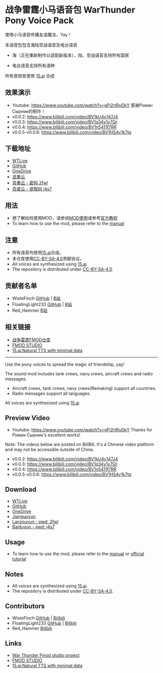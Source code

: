 # 战争雷霆小马语音包 WarThunder Pony Voice Pack

使用小马语音传播友谊魔法，Yay！

本语音包包含海陆空战语音及电台语音

- 海（正在重新制作以适配新版本）、陆、空战语音支持所有国家

- 电台语音支持所有语种

所有音频皆使用 [15.ai](https://15.ai/) 合成

## 效果演示

- Youtube: <https://www.youtube.com/watch?v=gPi2rtRvDkY> 感谢Роман Сырник的制作！
- v0.0.2: <https://www.bilibili.com/video/BV1kU4y147J4>
- v0.0.3: <https://www.bilibili.com/video/BV1q34y1y7Qr>
- v0.0.4: <https://www.bilibili.com/video/BV1n5411f7RR>
- v0.0.5-v0.0.6: <https://www.bilibili.com/video/BV1HS4y1k7tq>

## 下载地址

- [WTLive](https://live.warthunder.com/post/1048707/en/)
- [GitHub](https://github.com/WisteFinch/WarThunder-Pony-Voices/releases/)
- [OneDrive](https://1drv.ms/u/s!Agt6R1CtJPwBqlSIQYT531S4SZwI?e=JE9Yua)
- [坚果云](https://www.jianguoyun.com/p/DbhuCSAQgpqfChj_hasE)
- [蓝奏云 - 密码 2fwl](https://wwb.lanzouw.com/b030pbxyh)
- [百度云 - 提取码 j4s7](https://pan.baidu.com/s/1MQzR1mUHk3gQmNoxbzpjqw?pwd=j4s7)

## 用法

- 想了解如何使用MOD，请参阅[MOD使用](https://github.com/WisteFinch/WarThunder-Pony-Voices/blob/main/usage.md#MOD使用 "MOD使用")或参考[官方教程](https://wiki.warthunder.com/Sound_modifications)
- To learn how to use the mod, please refer to the [manual](https://github.com/WisteFinch/WarThunder-Pony-Voices/blob/main/usage.md#MOD使用 "MOD使用")

## 注意

- 所有语音均使用[15.ai](https://15.ai/about "15.ai")合成。
- 本仓库使用[CC-BY-SA-4.0](https://spdx.org/licenses/CC-BY-SA-4.0.html "CC-BY-SA-4.0")贡献协议。
- All voices are synthesized using [15.ai](https://15.ai/about "15.ai").
- The repository is distributed under [CC-BY-SA-4.0](https://spdx.org/licenses/CC-BY-SA-4.0.html "CC-BY-SA-4.0").

## 贡献者名单

- WisteFinch [GitHub](https://github.com/WisteFinch) | [B站](https://space.bilibili.com/176961325)
- FloatingLight233 [GitHub](https://github.com/FloatingLight233) | [B站](https://space.bilibili.com/155398286)
- Red_Hammer [B站](https://space.bilibili.com/390651385)

## 相关链接

- [战争雷霆FMOD仓库](https://github.com/GaijinEntertainment/fmod_studio_warthunder_for_modders "fmod_studio_warthunder_for_modders")
- [FMOD STUDIO](https://www.fmod.com/ "FMOD STUDIO")
- [15.ai:Natural TTS with minimal data](https://15.ai/about "15.ai:Natural TTS with minimal data")

---

Use the pony voices to spread the magic of friendship, yay!

The sound mod includes tank crews, navy crews, aircraft crews and radio messages.

- Aircraft crews, tank crews, navy crews(Remaking) support all countries.
- Radio messages support all languages.

All voices are synthesized using [15.ai](https://15.ai/)

## Preview Video

- Youtube: <https://www.youtube.com/watch?v=gPi2rtRvDkY> Thanks for Роман Сырник's excellent works!

Note: The videos below are posted on BiliBili. It's a Chinese video platform and may not be accessible outside of China.

- v0.0.2: <https://www.bilibili.com/video/BV1kU4y147J4>
- v0.0.3: <https://www.bilibili.com/video/BV1q34y1y7Qr>
- v0.0.4: <https://www.bilibili.com/video/BV1n5411f7RR>
- v0.0.5-v0.0.6: <https://www.bilibili.com/video/BV1HS4y1k7tq>

## Download

- [WTLive](https://live.warthunder.com/post/1048707/en/)
- [GitHub](https://github.com/WisteFinch/WarThunder-Pony-Voices/releases/)
- [OneDrive](https://1drv.ms/u/s!Agt6R1CtJPwBqlSIQYT531S4SZwI?e=JE9Yua)
- [Jianguoyun](https://www.jianguoyun.com/p/DbhuCSAQgpqfChj_hasE)
- [Lanzouyun - pwd: 2fwl](https://wwb.lanzouw.com/b030pbxyh)
- [Baiduyun - pwd: j4s7](https://pan.baidu.com/s/1MQzR1mUHk3gQmNoxbzpjqw?pwd=j4s7)

## Usage

- To learn how to use the mod, please refer to the [manual](https://github.com/WisteFinch/WarThunder-Pony-Voices/blob/main/usage.md#MOD使用 "MOD Manual") or [official tutorial](https://wiki.warthunder.com/Sound_modifications)

## Notes

- All voices are synthesized using [15.ai](https://15.ai/about "15.ai").
- The repository is distributed under [CC-BY-SA-4.0](https://spdx.org/licenses/CC-BY-SA-4.0.html "CC-BY-SA-4.0").

## Contributors

- WisteFinch [GitHub](https://github.com/WisteFinch) | [Bilibili](https://space.bilibili.com/176961325)
- FloatingLight233 [GitHub](https://github.com/FloatingLight233) | [Bilibili](https://space.bilibili.com/155398286)
- Red_Hammer [Bilibili](https://space.bilibili.com/390651385)

## Links

- [War Thunder Fmod studio project](https://github.com/GaijinEntertainment/fmod_studio_warthunder_for_modders "fmod_studio_warthunder_for_modders")
- [FMOD STUDIO](https://www.fmod.com/ "FMOD STUDIO")
- [15.ai:Natural TTS with minimal data](https://15.ai/about "15.ai:Natural TTS with minimal data")
